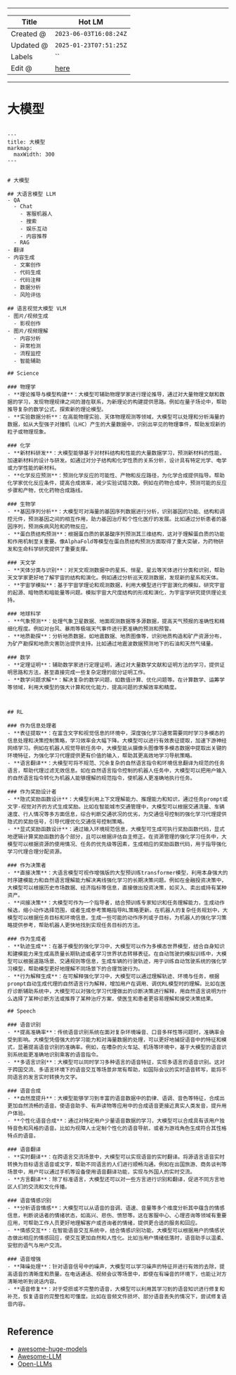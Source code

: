 -----

| Title     | Hot LM                                                |
| --------- | ----------------------------------------------------- |
| Created @ | `2023-06-03T16:08:24Z`                                |
| Updated @ | `2025-01-23T07:51:25Z`                                |
| Labels    | \`\`                                                  |
| Edit @    | [here](https://github.com/junxnone/aiwiki/issues/408) |

-----

# 大模型

``` markmap

---
title: 大模型
markmap:
  maxWidth: 300
---


# 大模型

## 大语言模型 LLM
- QA
  - Chat
    - 客服机器人
    - 搜索
    - 娱乐互动
    - 内容推荐
  - RAG
- 翻译
- 内容生成
  - 文案创作
  - 代码生成
  - 代码注释
  - 数据分析
  - 风险评估

## 语言视觉大模型 VLM 
- 图片/视频生成
  - 影视创作
- 图片/视频理解
  - 内容分析
  - 异常检测
  - 流程监控
  - 智能辅助

## Science

### 物理学
- **理论推导与模型构建**：大模型可辅助物理学家进行理论推导，通过对大量物理文献和数据的学习，发现物理规律之间的潜在联系，为新理论的构建提供思路。例如在量子场论中，帮助推导复杂的数学公式，探索新的理论模型。
- **实验数据分析**：在高能物理实验、天体物理观测等领域，大模型可以处理和分析海量的数据，如从大型强子对撞机（LHC）产生的大量数据中，识别出罕见的物理事件，帮助发现新的粒子或物理现象。

### 化学
- **新材料研发**：大模型能够基于对材料结构和性能的大量数据学习，预测新材料的性能，加速新材料的设计与研发。如通过对分子结构和化学性质的关系分析，设计具有特定光学、电学或力学性能的新材料。
- **化学反应预测**：预测化学反应的可能性、产物和反应路径，为化学合成提供指导。帮助化学家优化反应条件，提高合成效率，减少实验试错次数。例如在药物合成中，预测可能的反应步骤和产物，优化药物合成路线。

### 生物学
- **基因序列分析**：大模型可对海量的基因序列数据进行分析，识别基因的功能、结构和调控元件，预测基因之间的相互作用，助力基因治疗和个性化医疗的发展。比如通过分析患者的基因序列，预测疾病风险和药物反应。
- **蛋白质结构预测**：根据蛋白质的氨基酸序列预测其三维结构，这对于理解蛋白质的功能和作用机制至关重要。像AlphaFold等模型在蛋白质结构预测方面取得了重大突破，为药物研发和生命科学研究提供了重要支撑。

### 天文学
- **天体分类与识别**：对天文观测数据中的星系、恒星、星云等天体进行分类和识别，帮助天文学家更好地了解宇宙的结构和演化。例如通过分析巡天观测数据，发现新的星系和天体。
- **宇宙学模拟**：基于宇宙学理论和观测数据，利用大模型进行宇宙演化的模拟，研究宇宙的起源、暗物质和暗能量等问题。模拟宇宙大尺度结构的形成和演化，为宇宙学研究提供理论支持。

### 地球科学
- **气象预测**：处理气象卫星数据、地面观测数据等多源数据，提高天气预报的准确性和精细化程度。例如对台风、暴雨等极端天气事件进行更准确的预测和预警。
- **地质勘探**：分析地质数据，如地震数据、地质图像等，识别地质构造和矿产资源分布，为矿产勘探和地质灾害防治提供支持。比如通过地震波数据预测地下的石油和天然气储量。

### 数学
- **定理证明**：辅助数学家进行定理证明，通过对大量数学文献和证明方法的学习，提供证明思路和方法，甚至直接完成一些复杂定理的部分证明工作。
- **数学问题求解**：解决复杂的数学问题，如数值计算、优化问题等。在计算数学、运筹学等领域，利用大模型的强大计算和优化能力，提高问题的求解效率和精度。



## RL

### 作为信息处理者
- **表征提取**：在富含文字和视觉信息的环境中，深度强化学习通常需要同时学习多模态的信息处理和决策控制策略，学习效率会大幅下降。大模型可以进行有效表征提取，加速下游神经网络学习。例如在机器人视觉导航任务中，大模型能从摄像头图像等多模态数据中提取出关键的环境特征，为强化学习代理提供更有价值的输入，帮助其更高效地学习导航策略。
- **语言翻译**：大模型可将不规范、冗余复杂的自然语言指令和环境信息翻译为规范的任务语言，帮助代理过滤无效信息。如在自然语言指令控制的机器人任务中，大模型可以把用户输入的自然语言指令转化为机器人能够理解的规范指令，使机器人更准确地执行任务。

### 作为奖励设计者
- **隐式奖励函数设计**：大模型利用上下文理解能力、推理能力和知识，通过任务prompt或文字-视觉对齐的方式生成奖励。比如在智能城市交通管理中，大模型可以根据交通流量、车辆速度、行人情况等多方面信息，综合判断交通状况的优劣，为交通信号控制的强化学习代理提供隐式的奖励信号，引导代理优化交通信号控制策略。
- **显式奖励函数设计**：通过输入环境规范信息，大模型可生成可执行奖励函数代码，显式地逻辑计算奖励函数的各个部分，且可以根据评估自主修正。在资源管理的强化学习任务中，大模型可以根据资源的使用情况、任务的优先级等因素，生成相应的奖励函数代码，用于指导强化学习代理合理分配资源。

### 作为决策者
- **直接决策**：大语言模型可视作增强版的大型预训练transformer模型，利用本身强大的时序建模能力和自然语言理解能力解决离线强化学习的长期决策问题。例如在金融投资决策中，大模型可以根据历史市场数据、经济指标等信息，直接做出投资决策，如买入、卖出或持有某种资产。
- **间接决策**：大模型可作为一个指导者，结合预训练专家知识和任务理解能力，生成动作候选，缩小动作选择范围，或者生成参考策略指导RL策略更新。在机器人的复杂任务规划中，大模型可以根据任务目标和环境信息，生成一些可能的动作序列或子目标，为机器人的强化学习策略提供参考，帮助机器人更快地找到实现任务目标的方法。

### 作为生成者
- **轨迹生成**：在基于模型的强化学习中，大模型可以作为多模态世界模型，结合自身知识和建模能力来生成高质量长期轨迹或者学习世界状态转移表征。在自动驾驶的模拟训练中，大模型可以根据道路场景、交通规则等信息，生成车辆的行驶轨迹，用于训练自动驾驶系统的强化学习模型，帮助模型更好地理解不同场景下的合理驾驶行为。
- **行为解释生成**：在可解释强化学习中，大模型可以通过理解轨迹、环境与任务，根据prompt自动生成代理的自然语言行为解释，增加用户在调用、调优RL模型时的理解。比如在医疗诊断辅助系统中，大模型可以对强化学习代理做出的诊断决策进行解释，用自然语言说明为什么选择了某种诊断方法或推荐了某种治疗方案，使医生和患者更容易理解和接受决策结果。

## Speech

### 语音识别
- **提高准确率**：传统语音识别系统在面对复杂环境噪音、口音多样性等问题时，准确率会受到影响。大模型凭借强大的学习能力和对海量数据的处理，可以更好地捕捉语音中的特征和模式，显著提高语音识别的准确率。例如，在嘈杂的火车站、机场等环境中，基于大模型的语音识别系统能更准确地识别乘客的语音指令。
- **多语言识别**：大模型可以同时学习多种语言的语音特征，实现多语言的语音识别。这对于跨国交流、多语言环境下的语音交互等场景非常有帮助，如国际会议的实时语音转写，能将不同语言的发言实时转换为文字。

### 语音合成
- **自然度提升**：大模型能够学习到丰富的语音数据中的韵律、语调、音色等特征，合成出更加自然流畅的语音。使语音助手、有声读物等应用中的合成语音更接近真实人类发音，提升用户体验。
- **个性化语音合成**：通过对特定用户少量语音数据的学习，大模型可以合成具有该用户独特音色和风格的语音。比如为视障人士定制个性化的语音导航，或者为游戏角色生成符合其性格特点的语音。

### 语音翻译
- **实时翻译**：在跨语言交流场景中，大模型可以实现语音的实时翻译。将源语言语音实时转换为目标语言语音或文字，帮助不同语言的人们进行顺畅沟通。例如在出国旅游、商务谈判等场景中，用户可以通过手机等设备使用语音翻译功能，实现与外国人的实时交流。
- **方言翻译**：除了标准语言，大模型还可以对一些方言进行识别和翻译，促进不同方言地区人们的交流和文化传播。

### 语音情感识别
- **分析语音情感**：大模型可以从语音的音调、语速、音量等多个维度分析其中蕴含的情感信息，判断说话者的情绪状态，如高兴、悲伤、愤怒等。这在客服中心、心理咨询等领域有重要应用，可帮助工作人员更好地理解客户或咨询者的情绪，提供更合适的服务和回应。
- **情感交互**：在智能语音交互系统中，结合情感识别功能，大模型可以根据用户的情感状态做出相应的情感回应，使交互更加自然和人性化。比如当用户情绪低落时，语音助手以温柔、安慰的语气与用户交流。

### 语音增强
- **降噪处理**：针对语音信号中的噪声，大模型可以学习噪声的特征并进行有效的去除，提高语音的清晰度和质量。在电话通话、视频会议等场景中，即使在有噪音的环境下，也能让对方清晰地听到说话内容。
- **语音修复**：对于受损或不完整的语音，大模型可以利用其学习到的语音知识进行修复和补充，恢复语音的完整性和可懂度。比如在音频文件损坏、部分语音丢失的情况下，尝试修复语音内容。


```

## Reference

  - [awesome-huge-models](https://github.com/zhengzangw/awesome-huge-models)
  - [Awesome-LLM](https://github.com/Hannibal046/Awesome-LLM)
  - [Open-LLMs](https://github.com/eugeneyan/open-llms)
